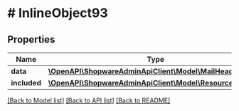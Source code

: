 # # InlineObject93

## Properties

Name | Type | Description | Notes
------------ | ------------- | ------------- | -------------
**data** | [**\OpenAPI\ShopwareAdminApiClient\Model\MailHeaderFooter**](MailHeaderFooter.md) |  | [optional]
**included** | [**\OpenAPI\ShopwareAdminApiClient\Model\Resource[]**](Resource.md) |  | [optional]

[[Back to Model list]](../../README.md#models) [[Back to API list]](../../README.md#endpoints) [[Back to README]](../../README.md)
